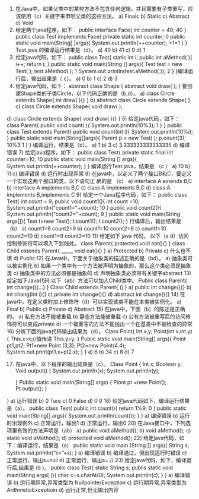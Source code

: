 1) 在Java中，如果父类中的某些方法不包含任何逻辑，并且需要有子类重写，应该使用（c）关键字来申明父类的这些方法。
 a) Finalc
 b) Static
 c) Abstract
 d) Void
2) 给定两个java程序，如下：
public interface Face{
  int counter = 40;    40
    }
    public class Test implements Face{
  private static int counter;   0
  public static void main(String[  ]args){
      System.out.println(++counter);    +1=1
        }
    }
 Test.java 的编译运行结果是（d）。
 a) 40
 b) 41
 c) 0
 d) 1
3) 给定java代码，如下：
 public class Test{
static int i;
public int aMethod( ){
i++;
return i;
}
public static void main(String [] args){
Test test = new Test( );
test.aMethod( );        1
System.out.println(test.aMethod( ));   2
}
 }编译运行后，输出结果是（ c）。
 a) 0
 b) 1
 c) 2
 d) 3
4) 给定java代码，如下：
    abstract class Shape
    {
  abstract void draw( );
    }
 要创建Shape类的子类Circle，以下代码正确的是（b,d）。
 a) class Circle extends Shape{
   int draw( ){}
     }
 b) abstract class Circle extends Shape{
     }
 c) class Circle extends Shape{
   void draw( );

 d) class Circle extends Shape{
   void draw( ){}
}
5) 给定java代码，如下：
class Parent{
public void count( ){
System.out.println(10%3);   1
}
}
public class Test extends Parent{
public void count(int i){
System.out.println(10%i);
}
public static void main(String[]args){
Parent p = new Test( );
p.count(3); 10%3 1
}
}
 编译运行，结果是（d）。
  a) 1
 b) 3
 c) 3.333333333333335
 d) 编译错误
7) 给定java程序，如下：
    public class Test{
       private static final int counter=10;    10
       public static void main(String [] args){
          System.out.println(++counter);
       }
    }
 编译运行Test.java，结果是 （c ）
 a) 10
 b) 11
 c) 编译错误
 d) 运行时出现异常
8) 在java中，以定义了两个接口B和C，要定义一个实现这两个接口的类，以下语句正  确的是 （c）
 a) interface A extends B,C
 b) interface A implements B,C
 c) class A implements B,C
 d) class A implements B,implements C
9) 给定一个Java程序代码，如下：
public class Test{
 int count = 9;
 public void count1(){
  int count =10;
  System.out.println("count1="+count); 10
 }
 public void count2(){
  System.out.println("count2="+count); 9
 }
 public static void main(String args[]){
  Test t=new Test();
  t.count1();
  t.count2();
 }
 行编译后，输出结果是（b）
 a) count1=9
count2=9
 b) count1=10
count2=9
 c) count1=10
count2=10
 d) count1=9
count2=10
11) 给定如下 java 代码， 以下（a  d）访问控制修饰符可以填入下划线处。
 class Parent{
protected void eat(){}
 }
 class Child extends Parent{
_____ void eat(){}
 }
 a) Protected
 b) Private
 c) 什么也不填
 d) Public
12) 在Java中，下面关于抽象类的描述正确的是（bd）。
  a) 抽象类可以被实例化
 b) 如果一个类中有一个方法被声明为抽象的，那么这个类必须是抽象类
 c) 抽象类中的方法必须都是抽象的
 d) 声明抽象类必须带有关键字abstract
13) 给定如下Java代码,以下（ab）方法可以加入Child类中。
Public class Parent{
int change(){…}
}
 Class Child extends Parent{
()
}
a) public int change(){}
 b) int chang(int i){}
 c) private int change(){}
 d) abstract int change(){}
14) 在java中，在定义类时加上修饰符（d）可以实现该类不能在本类被实例化。
a) Final
 b) Public
 c) Private
 d) Abstract
15) 在java中，下面（b）的陈述是正确的。
  a) 私有方法不能被重载
 b) 静态方法能被重载
 c) 公有方法被重写后的访问修饰符可以变成private
 d) 一个被重写的方法不能抛出一个在基类中不被检查的异常
16) 分析下面的java代码输出结果为（d）。
 Class Point{
    Int x,y;
    Point(int x,int y){
      This.x=x;//值传递
      This.y=y;
   }
   Public ststic void main(String[] args){
     Point pt1,pt2;
     Pt1=new Point (3,3);
     Pt2=new Point(4,4);
     System.out.print(pt1.x+pt2.x);
}
 }
a) 6
 b) 34
 c) 8
 d) 7

17) 在java中，以下程序的输出结果是（c）。
 Class Point
 {
    Int x;
    Boolean y;
    Void output()
    {
       System.out.println(x);
       System.out.println(y);

    }
    Public static void main(String[] args)
    {
        Piont pt =new Point();
        Pt.output();
    }

 }
a) 运行错误
 b) 0
Ture
 c) 0
False
 d) 0
0
18) 给定java代码如下，编译运行结果是（a）。
 public class Test{
  public int count(){
   return 1%9;    0
}
  public static void main(String[] args){
   System.out.println(count());
}
}
a) 编译错误
 b) 运行时出现例外
 c) 正常运行，输出1
 d) 正常运行，输出0
20) 在Java接口中，下列选项里有效的方法声明是（ab）
  a) public void aMethod();
 b) void aMethod();
 c) static void aMethod();
 d) protected void aMethod();
22) 给定java代码，如下：编译运行，结果是（a）
 public static void main (String [] args){
String s;
System.out.println(“s=”+s);
}
 a) 编译错误
 b) 编译通过，但出现运行时错误
 c) 正常运行，输出s=null
 d) 正常运行，输出s=
//  23) 给定java代码，如下，编译运行后,结果是 (b )。
 public class Test{
 static String s;
 publis static void main(String args[ ]){
  char c=s.charAt(0);
  System.out.println(c);
}
 }
 a) 编译错误
 b) 运行期异常,异常类型为 NullpointerException
 c) 运行期异常,异常类型为 ArithmeticExceptioin
 d) 运行正常,但无输出内容

